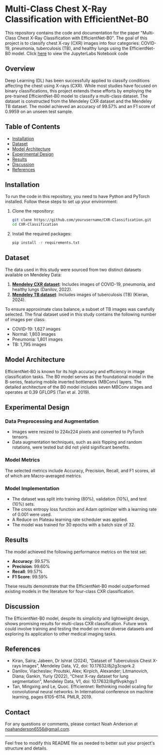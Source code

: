 # Multi-Class Chest X-Ray Classification with EfficientNet-B0

This repository contains the code and documentation for the paper "Multi-Class Chest X-Ray Classification with EfficientNet-B0". The goal of this project is to classify chest X-ray (CXR) images into four categories: COVID-19, pneumonia, tuberculosis (TB), and healthy lungs using the EfficientNet-B0 model. Click [here](mendeley_model.html) to view the JupyterLabs Notebook code

## Overview

Deep Learning (DL) has been successfully applied to classify conditions affecting the chest using X-rays (CXR). While most studies have focused on binary classifications, this project extends these efforts by employing the pre-trained EfficientNet-B0 model to classify a multi-class dataset. The dataset is constructed from the Mendeley CXR dataset and the Mendeley TB dataset. The model achieved an accuracy of 99.57% and an F1 score of 0.9959 on an unseen test sample.

## Table of Contents

- [Installation](#installation)
- [Dataset](#dataset)
- [Model Architecture](#model-architecture)
- [Experimental Design](#experimental-design)
- [Results](#results)
- [Discussion](#discussion)
- [References](#references)

## Installation

To run the code in this repository, you need to have Python and PyTorch installed. Follow these steps to set up your environment:

1. Clone the repository:
    ```bash
    git clone https://github.com/yourusername/CXR-Classification.git
    cd CXR-Classification
    ```

2. Install the required packages:
    ```bash
    pip install -r requirements.txt
    ```

## Dataset

The data used in this study were sourced from two distinct datasets available on Mendeley Data:

1. **[Mendeley CXR dataset](https://data.mendeley.com/datasets/8gf9vpkhgy/1)**: Includes images of COVID-19, pneumonia, and healthy lungs (Danilov, 2022).
2. **[Mendeley TB dataset](https://data.mendeley.com/datasets/8j2g3csprk/2)**: Includes images of tuberculosis (TB) (Kieran, 2024).

To ensure approximate class balance, a subset of TB images was carefully selected. The final dataset used in this study contains the following number of images per class:

- COVID-19: 1,627 images
- Normal: 1,803 images
- Pneumonia: 1,801 images
- TB: 1,795 images

## Model Architecture

EfficientNet-B0 is known for its high accuracy and efficiency in image classification tasks. The B0 model serves as the foundational model in the B-series, featuring mobile inverted bottleneck (MBConv) layers. The detailed architecture of the B0 model includes seven MBConv stages and operates at 0.39 GFLOPS (Tan et al. 2019).

## Experimental Design

### Data Preprocessing and Augmentation

- Images were resized to 224x224 pixels and converted to PyTorch tensors.
- Data augmentation techniques, such as axis flipping and random rotations, were tested but did not yield significant benefits.

### Model Metrics

The selected metrics include Accuracy, Precision, Recall, and F1 scores, all of which are Macro-averaged metrics.

### Model Implementation

- The dataset was split into training (80%), validation (10%), and test (10%) sets.
- The cross entropy loss function and Adam optimizer with a learning rate of 0.001 were used.
- A Reduce on Plateau learning rate scheduler was applied.
- The model was trained for 30 epochs with a batch size of 32.

## Results

The model achieved the following performance metrics on the test set:

- **Accuracy**: 99.57%
- **Precision**: 99.60%
- **Recall**: 99.57%
- **F1 Score**: 99.59%

These results demonstrate that the EfficientNet-B0 model outperformed existing models in the literature for four-class CXR classification.

## Discussion

The EfficientNet-B0 model, despite its simplicity and lightweight design, shows promising results for multi-class CXR classification. Future work could involve training and testing the model on more diverse datasets and exploring its application to other medical imaging tasks.

## References

- Kiran, Saira; Jabeen, Dr Ishrat (2024), “Dataset of Tuberculosis Chest X-rays Images”, Mendeley Data, V2, doi: 10.17632/8j2g3csprk.2
- Danilov, Viacheslav; Proutski, Alex; Kirpich, Alexander; Litmanovich, Diana; Gankin, Yuriy (2022), “Chest X-ray dataset for lung segmentation”, Mendeley Data, V1, doi: 10.17632/8gf9vpkhgy.1
- Tan, Mingxing and Le, Quoc. Efficientnet: Rethinking model scaling for
convolutional neural networks. In International conference on machine
learning, pages 6105–6114. PMLR, 2019.

## Contact

For any questions or comments, please contact Noah Anderson at noahanderson6556@gmail.com.

---

Feel free to modify this README file as needed to better suit your project's structure and details.
